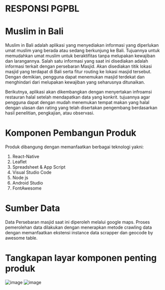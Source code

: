 # R E S P O N S I   P G P B L 

# Muslim in Bali
Muslim in Bali adalah aplikasi yang menyediakan informasi yang diperlukan umat muslim yang berada atau sedang berkunjung ke Bali. Tujuannya untuk memudahkan umat muslim untuk beraktifitas tanpa melupakan kewajiban dan larangannya. Salah satu informasi yang saat ini disediakan adalah informasi terkait dengan persebaran Masjid. Akan disediakan titik lokasi masjid yang terdapat di Bali serta fitur routing ke lokasi masjid tersebut. Dengan demikian, pengguna dapat menemukan masjid terdekat dan menghindari dari melupakan kewajiban yang seharusnya ditunaikan.

Berikutnya, aplikasi akan dikembangkan dengan menyertakan infroamsi restauran halal setelah  mendapatkan data yang konkrit. tujuannya agar pengguna dapat dengan mudah menemukan tempat makan yang halal dengan ulasan dan rating yang telah disertakan pengembang berdasarkan hasil penelitian, pengkajian, atau observasi. 

# Komponen Pembangun Produk
Produk dibangung dengan memanfaatkan berbagai teknologi yakni:
1. React-Native
2. Leaflet
3. Spreadsheet & App Script
4. Visual Studio Code
5. Node js
6. Android Studio
7. FontAwesome

# Sumber Data
Data Persebaran masjid saat ini diperoleh melalui google maps. Proses pemerolehan data dilakukan dengan menerapkan metode crawling data dengan memanfaatkan ekstensi instance data scrapper dan geocode by awesome table.

# Tangkapan layar komponen penting produk
![image](https://github.com/elyueich/responsi/assets/142762429/1ae8d95e-56f8-4385-8356-f72efee813a5)
![image](https://github.com/elyueich/responsi/assets/142762429/10469878-e484-41c3-ba3a-3ba8a23d3fdd)
 
 
